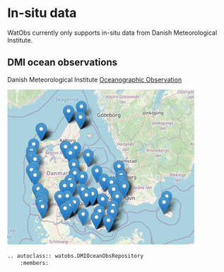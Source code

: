 # In-situ data

WatObs currently only supports in-situ data from Danish Meteorological Institute. 


## DMI ocean observations
Danish Meteorological Institute [Oceanographic Observation](https://confluence.govcloud.dk/display/FDAPI/Oceanographic+Observation)

![](https://github.com/DHI/WatObs/raw/main/images/DMI_obs_positions.png)

```{eval-rst}
.. autoclass:: watobs.DMIOceanObsRepository
	:members:
```